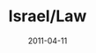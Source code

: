 ---
layout: media
category: media
series: "The Story"
title: "Israel/Law"
date: 2011-04-11
description: "Brian Tome talks about the nation of Israel and God's promise to them."
video: "https://s3.amazonaws.com/crossroadsvideomessages/thestory03.mp4"
video-poster: "https://www.crossroads.net/uploadedfiles/thestory03_still.jpg"
---